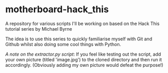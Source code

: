 # motherboard-hack_this
A repository for various scripts I'll be working on based on the Hack This tutorial series by Michael Byrne

The idea is to use this series to quickly familiarise myself with Git and Github whilst also doing some cool things with Python.

<i>A note on the extractor.py script</i>:
If you feel like testing out the script, add your own picture (titled 'image.jpg') to the cloned directory and then run it accordingly. (Obviously adding my own picture would defeat the purpose!)
